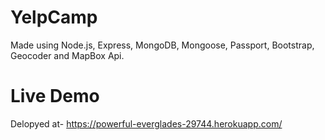 # YelpCamp
Made using Node.js, Express, MongoDB, Mongoose, Passport, Bootstrap, Geocoder and MapBox Api.
# Live Demo
Delopyed at- https://powerful-everglades-29744.herokuapp.com/
